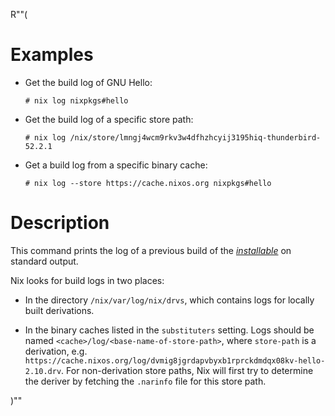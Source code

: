 R""(

# Examples

* Get the build log of GNU Hello:

  ```console
  # nix log nixpkgs#hello
  ```

* Get the build log of a specific store path:

  ```console
  # nix log /nix/store/lmngj4wcm9rkv3w4dfhzhcyij3195hiq-thunderbird-52.2.1
  ```

* Get a build log from a specific binary cache:

  ```console
  # nix log --store https://cache.nixos.org nixpkgs#hello
  ```

# Description

This command prints the log of a previous build of the [*installable*](./nix.md#installables) on standard output.

Nix looks for build logs in two places:

* In the directory `/nix/var/log/nix/drvs`, which contains logs for
  locally built derivations.

* In the binary caches listed in the `substituters` setting. Logs
  should be named `<cache>/log/<base-name-of-store-path>`, where
  `store-path` is a derivation,
  e.g. `https://cache.nixos.org/log/dvmig8jgrdapvbyxb1rprckdmdqx08kv-hello-2.10.drv`.
  For non-derivation store paths, Nix will first try to determine the
  deriver by fetching the `.narinfo` file for this store path.

)""
